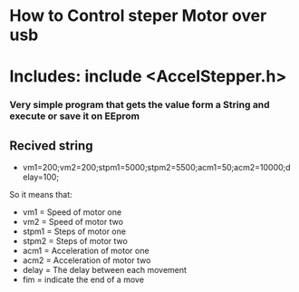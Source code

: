# How to Control steper Motor over usb

# Includes: include <AccelStepper.h>

### Very simple program that gets the value form a String and execute or save it on EEprom

## Recived string 
 - vm1=200;vm2=200;stpm1=5000;stpm2=5500;acm1=50;acm2=10000;delay=100;

So it means that:
- vm1 = Speed of motor one
- vm2 = Speed of motor two
- stpm1 = Steps of motor one
- stpm2 = Steps of motor two
- acm1 = Acceleration of motor one
- acm2 = Acceleration of motor two
- delay = The delay between each movement
- fim = indicate the end of a move
